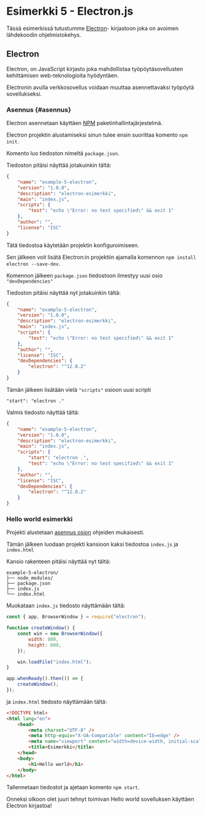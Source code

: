 # Esimerkki 5 - Electron.js

Tässä esimerkissä tutustumme [Electron](https://electronjs.org/)- kirjastoon joka on avoimen lähdekoodin ohjelmistokehys.

## Electron

Electron, on JavaScript kirjasto joka mahdollistaa työpöytäsovellusten kehittämisen web-teknologioita hyödyntäen.

Electronin avulla verkkosovellus voidaan muuttaa asennettavaksi työpöytä sovellukseksi.

### Asennus {#asennus}

Electron asennetaan käyttäen [NPM](https://www.npmjs.com/) paketinhallintajärjestelmä.

Electron projektin alustamiseksi sinun tulee ensin suorittaa komento `npm init`.

Komento luo tiedoston nimeltä `package.json`.

Tiedoston pitäisi näyttää jotakuinkin tältä:

```json
{
    "name": "example-5-electron",
    "version": "1.0.0",
    "description": "electron-esimerkki",
    "main": "index.js",
    "scripts": {
        "test": "echo \"Error: no test specified\" && exit 1"
    },
    "author": "",
    "license": "ISC"
}
```

Tätä tiedostoa käytetään projektin konfiguroimiseen.

Sen jälkeen voit lisätä Electron:in projektiin ajamalla komennon `npm install electron --save-dev`.

Komennon jälkeen `package.json` tiedostoon ilmestyy uusi osio `"devDependencies"`

Tiedoston pitäisi näyttää nyt jotakuinkin tältä:

```json
{
    "name": "example-5-electron",
    "version": "1.0.0",
    "description": "electron-esimerkki",
    "main": "index.js",
    "scripts": {
        "test": "echo \"Error: no test specified\" && exit 1"
    },
    "author": "",
    "license": "ISC",
    "devDependencies": {
        "electron": "^12.0.2"
    }
}
```

Tämän jälkeen lisätään vielä `"scripts"` osioon uusi scripti

`"start": "electron ."`

Valmis tiedosto näyttää tältä:

```json
{
    "name": "example-5-electron",
    "version": "1.0.0",
    "description": "electron-esimerkki",
    "main": "index.js",
    "scripts": {
        "start": "electron .",
        "test": "echo \"Error: no test specified\" && exit 1"
    },
    "author": "",
    "license": "ISC",
    "devDependencies": {
        "electron": "^12.0.2"
    }
}
```

### Hello world esimerkki

Projekti alustetaan [asennus osion](#asennus) ohjeiden mukaisesti.

Tämän jälkeen luodaan projekti kansioon kaksi tiedostoa `index.js` ja `index.html`

Kansio rakenteen pitäisi näyttää nyt tältä:

```
example-5-electron/
├── node_modules/
├── package.json
├── index.js
└── index.html
```

Muokataan `index.js` tiedosto näyttämään tältä:

```javascript
const { app, BrowserWindow } = require("electron");

function createWindow() {
    const win = new BrowserWindow({
        width: 800,
        height: 600,
    });

    win.loadFile("index.html");
}

app.whenReady().then(() => {
    createWindow();
});
```

ja `index.html` tiedosto näyttämään tältä:

```html
<!DOCTYPE html>
<html lang="en">
    <head>
        <meta charset="UTF-8" />
        <meta http-equiv="X-UA-Compatible" content="IE=edge" />
        <meta name="viewport" content="width=device-width, initial-scale=1.0" />
        <title>Esimerkki</title>
    </head>
    <body>
        <h1>Hello world</h1>
    </body>
</html>
```

Tallennetaan tiedostot ja ajetaan komento `npm start`.

Onneksi olkoon olet juuri tehnyt toimivan Hello world sovelluksen käyttäen Electron kirjastoa!
